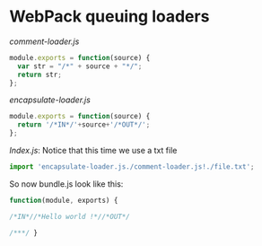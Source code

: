 # WebPack queuing loaders 

*comment-loader.js*
```js
module.exports = function(source) {
  var str = "/*" + source + "*/";
  return str;
};
```

*encapsulate-loader.js*
```js
module.exports = function(source) {
  return '/*IN*/'+source+'/*OUT*/';
};
```

*Index.js*:
Notice that this time we use a txt file
```js
import 'encapsulate-loader.js./comment-loader.js!./file.txt';
```

So now bundle.js look like this:
```js
function(module, exports) {

/*IN*//*Hello world !*//*OUT*/

/***/ }
```